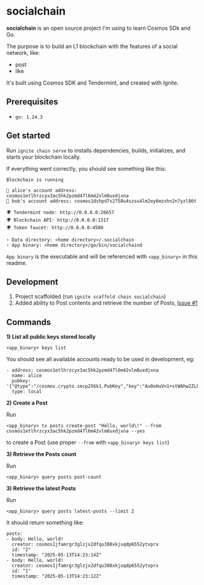 # socialchain

**socialchain** is an open source project I'm using to learn Cosmos SDk and Go.

The purpose is to build an L1 blockchain with the features of a social network, like:
- post
- like

It's built using Cosmos SDK and Tendermint, and created with Ignite.

## Prerequisites

- `go: 1.24.3`

## Get started

Run `ignite chain serve` to installs dependencies, builds, initializes, and starts your blockchain locally.

If everything went correctly, you should see something like this:

```
Blockchain is running

👤 alice's account address: cosmos1etlhrzcyx3ac5hk2pzmd47l6m42vlm8uxdjxna
👤 bob's account address: cosmos1dshpd7s2750u4szsu4lm2ey6mzxhn2n7yzl86t

🌍 Tendermint node: http://0.0.0.0:26657
🌍 Blockchain API: http://0.0.0.0:1317
🌍 Token faucet: http://0.0.0.0:4500

⋆ Data directory: <home directory>/.socialchain
⋆ App binary: <home directory>/go/bin/socialchaind
```

`App binary` is the executable and will be referenced with `<app_binary>` in this readme.


## Development

1) Project scaffolded (run `ignite scaffold chain socialchain`)
2) Added ability to Post contents and retrieve the number of Posts, [Issue #1](https://github.com/inmarelibero/social-chain/issues/1)

## Commands

**1) List all public keys stored locally**

    <app_binary> keys list

You should see all available accounts ready to be used in development, eg:

```
- address: cosmos1etlhrzcyx3ac5hk2pzmd47l6m42vlm8uxdjxna
  name: alice
  pubkey: '{"@type":"/cosmos.crypto.secp256k1.PubKey","key":"Au0oHuVn1+stWAhw2ZLbL6iPzBpcvAmOfFd+61Zou2Rk"}'
  type: local
```

**2) Create a Post**

Run

    <app_binary> tx posts create-post "Hello, world\!" --from cosmos1etlhrzcyx3ac5hk2pzmd47l6m42vlm8uxdjxna --yes
    
to create a Post (use proper `--from` with `<app_binary> keys list`)

**3) Retrieve the Posts count**

Run

    <app_binary> query posts post-count

**3) Retrieve the latest Posts**

Run

    <app_binary> query posts latest-posts --limit 2

It should return something like:

    posts:
    - body: Hello, world!
      creator: cosmos1jfamrgr3glzjx2dfqu388xkjuqdp6552ytvprx
      id: "2"
      timestamp: "2025-05-13T14:23:14Z"
    - body: Hello, world!
      creator: cosmos1jfamrgr3glzjx2dfqu388xkjuqdp6552ytvprx
      id: "1"
      timestamp: "2025-05-13T14:23:12Z"

